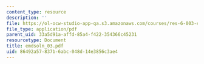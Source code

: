 ```yaml
---
content_type: resource
description: ''
file: https://ol-ocw-studio-app-qa.s3.amazonaws.com/courses/res-6-003-electromechanical-dynamics-spring-2009/86492a57837b6abc048d14e3856c3ae4_emdsoln_03.pdf
file_type: application/pdf
parent_uid: 33a5d91a-affd-85a4-f422-354366c45231
resourcetype: Document
title: emdsoln_03.pdf
uid: 86492a57-837b-6abc-048d-14e3856c3ae4
---
```

